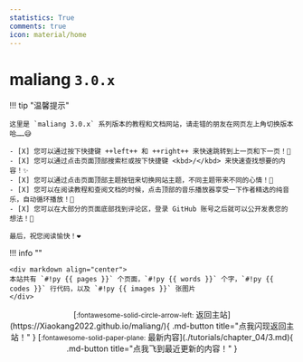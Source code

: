 ```yaml
---
statistics: True
comments: true
icon: material/home
---
```


# maliang `3.0.x`

!!! tip "温馨提示"

    这里是 `maliang 3.0.x` 系列版本的教程和文档网站，请走错的朋友在网页左上角切换版本哈……😅

    - [X] 您可以通过按下快捷键 ++left++ 和 ++right++ 来快速跳转到上一页和下一页！🎉
    - [X] 您可以通过点击页面顶部搜索栏或按下快捷键 <kbd>/</kbd> 来快速查找想要的内容！✨
    - [X] 您可以通过点击页面顶部主题按钮来切换网站主题，不同主题带来不同的心情！🎨
    - [X] 您可以在阅读教程和查阅文档的时候，点击顶部的音乐播放器享受一下作者精选的纯音乐，自动循环播放！🎈
    - [X] 您可以在大部分的页面底部找到评论区，登录 GitHub 账号之后就可以公开发表您的想法！👀

    最后，祝您阅读愉快！❤️

!!! info ""

    <div markdown align="center">
    本站共有 `#!py {{ pages }}` 个页面，`#!py {{ words }}` 个字，`#!py {{ codes }}` 行代码，以及 `#!py {{ images }}` 张图片
    </div>

<div align="center" markdown>
[<small>:fontawesome-solid-circle-arrow-left:</small> 返回主站](https://Xiaokang2022.github.io/maliang/){ .md-button title="点我闪现返回主站！" }
[<small>:fontawesome-solid-paper-plane:</small> 最新内容](./tutorials/chapter_04/3.md){ .md-button title="点我飞到最近更新的内容！" }
</div>
